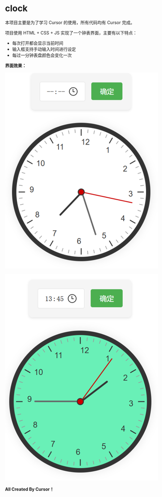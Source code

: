 # clock

本项目主要是为了学习 Cursor 的使用，所有代码均有 Cursor 完成。  

项目使用 HTML + CSS + JS 实现了一个钟表界面，主要有以下特点：

- 每次打开都会显示当前时间
- 输入框支持手动输入时间进行设定
- 每过一分钟表盘颜色会变化一次  

**界面效果：**  

![Snipaste_2025-01-12_19-27-37](.\img\Snipaste_2025-01-12_19-27-37.png)

![Snipaste_2025-01-12_19-28-18](.\img\Snipaste_2025-01-12_19-28-18.png)

**All Created By Cursor！**

